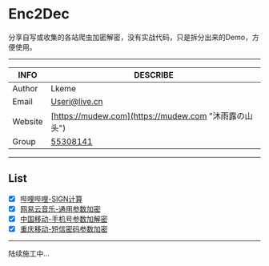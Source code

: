 # Enc2Dec

分享自写或收集的各站爬虫加密解密，没有实战代码，只是拆分出来的Demo，方便使用。

------

| INFO | DESCRIBE  |
| --- | --- |
| Author  | Lkeme |
| Email | Useri@live.cn  |
| Website | [https://mudew.com](https://mudew.com "沐雨露の山头") |
| Group |  [55308141](https://jq.qq.com/?_wv=1027&k=5AIDaJg) 

-------

## List
- [x] [哔哩哔哩-SIGN计算](https://github.com/lkeme/Enc2Dec/tree/master/Bilibili)
- [x] [网易云音乐-通用参数加密](https://github.com/lkeme/Enc2Dec/tree/master/Netease)
- [x] [中国移动-手机号参数加解密](https://github.com/lkeme/Enc2Dec/tree/master/10086)
- [x] [重庆移动-短信密码参数加密](https://github.com/lkeme/Enc2Dec/tree/master/CQ10086)

------
陆续施工中...